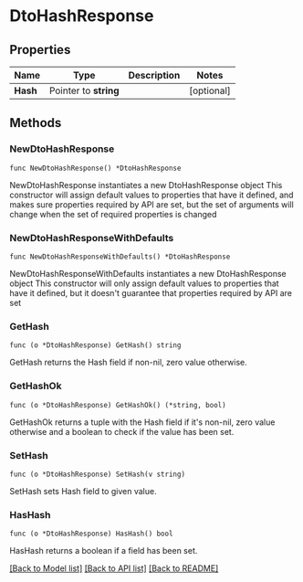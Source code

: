 # DtoHashResponse

## Properties

Name | Type | Description | Notes
------------ | ------------- | ------------- | -------------
**Hash** | Pointer to **string** |  | [optional] 

## Methods

### NewDtoHashResponse

`func NewDtoHashResponse() *DtoHashResponse`

NewDtoHashResponse instantiates a new DtoHashResponse object
This constructor will assign default values to properties that have it defined,
and makes sure properties required by API are set, but the set of arguments
will change when the set of required properties is changed

### NewDtoHashResponseWithDefaults

`func NewDtoHashResponseWithDefaults() *DtoHashResponse`

NewDtoHashResponseWithDefaults instantiates a new DtoHashResponse object
This constructor will only assign default values to properties that have it defined,
but it doesn't guarantee that properties required by API are set

### GetHash

`func (o *DtoHashResponse) GetHash() string`

GetHash returns the Hash field if non-nil, zero value otherwise.

### GetHashOk

`func (o *DtoHashResponse) GetHashOk() (*string, bool)`

GetHashOk returns a tuple with the Hash field if it's non-nil, zero value otherwise
and a boolean to check if the value has been set.

### SetHash

`func (o *DtoHashResponse) SetHash(v string)`

SetHash sets Hash field to given value.

### HasHash

`func (o *DtoHashResponse) HasHash() bool`

HasHash returns a boolean if a field has been set.


[[Back to Model list]](../README.md#documentation-for-models) [[Back to API list]](../README.md#documentation-for-api-endpoints) [[Back to README]](../README.md)


